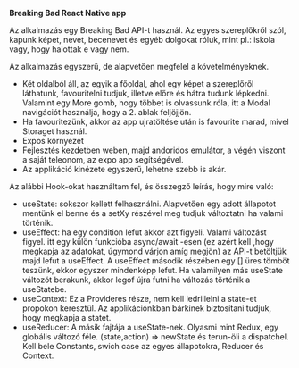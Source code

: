 **Breaking Bad React Native app**

Az alkalmazás egy Breaking Bad API-t használ. Az egyes szereplőkről szól, kapunk képet, nevet, becenevet és egyéb dolgokat róluk, mint pl.:
iskola vagy, hogy halottak e vagy nem.

Az alkalmazás egyszerű, de alapvetően megfelel a követelményeknek.

* Két oldalból áll, az egyik a főoldal, ahol egy képet a szereplőről láthatunk, favouritelni tudjuk, illetve előre és hátra tudunk lépkedni.
  Valamint egy More gomb, hogy többet is olvassunk róla, itt a Modal navigációt használja, hogy a 2. ablak feljöjjön.
* Ha favouritezünk, akkor az app ujratöltése után is favourite marad, mivel Storaget használ.
* Expos környezet
* Fejlesztés kezdetben weben, majd andoridos emulátor, a végén viszont a saját teleonom, az expo app segítségével.
* Az applikáció kinézete egyszerű, lehetne szebb is akár.

Az alábbi Hook-okat használtam fel, és összegző leírás, hogy mire való:

* useState: sokszor kellett felhasználni. Alapvetően egy adott állapotot mentünk el benne és a setXy részével meg tudjuk változtatni ha
  valami történik.
* useEffect: ha egy condition lefut akkor azt figyeli. Valami változást figyel. itt egy külön funkcióba async/await -esen (ez azért kell ,hogy
  megkapja az adatokat, úgymond várjon amíg megjön) az API-t betöltjük majd lefut a useEffect. A useEffect második részében egy []
  üres tömböt teszünk, ekkor egyszer mindenképp lefut. Ha valamilyen más useState változót berakunk, akkor legof újra futni ha változás
  történik a useStatebe.
* useContext: Ez a Provideres része, nem kell ledrillelni a state-et propokon keresztül. Az applikációnkban bárkinek biztosítani tudjuk, hogy
  megkapja a statet.
* useReducer: A másik fajtája a useState-nek. Olyasmi mint Redux, egy globális változó féle. (state,action) => newState és terun-öli a 
  dispatchel. Kell bele Constants, swich case az egyes állapotokra, Reducer és Context.
